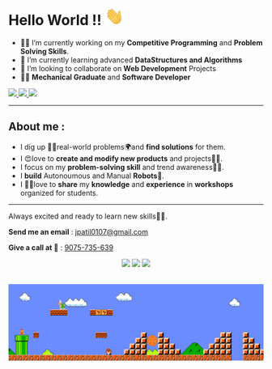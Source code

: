 # **Hello World** !! <img src="https://github.com/Jiganesh/Jiganesh/blob/main/Assets/Hi.gif" width="37px">  
<!--
**Jiganesh/Jiganesh** is a ✨ _special_ ✨ repository because its `README.md` (this file) appears on your GitHub profile.

Here are some ideas to get you started:
-->


- 👨‍💻 I’m currently working on my **Competitive Programming** and **Problem Solving Skills**.
- 🤯 I’m currently learning advanced **DataStructures and Algorithms**
- 🤩 I’m looking to collaborate on **Web Development** Projects
- 👨‍🏭 **Mechanical Graduate** and **Software Developer**

<a href="https://www.linkedin.com/in/Jiganesh">
  <img src="https://img.shields.io/badge/LinkedIn-0077B5?style=for-the-badge&logo=linkedin&logoColor=white"/> 
 </a> 
<a href="mailto:jiganeshpatil01071999@gmail.com">
  <img src="https://img.shields.io/badge/Gmail-D14836?style=for-the-badge&logo=gmail&logoColor=white"/>
</a>
<a href="https://twitter.com/PatilJiganesh">
  <img src="https://img.shields.io/badge/Twitter-1DA1F2?style=for-the-badge&logo=twitter&logoColor=white"/>
</a>

***
## About me :

- I dig up 🕵️‍♀️real-world problems🌍and **find solutions** for them. 
- I 😍love to **create and modify new products** and projects👨‍💻.
- I focus on my **problem-solving skill** and trend awareness🕵️‍♀️.
- I **build** Autonoumous and Manual **Robots**🤺.
- I 👨‍🏫love to **share** my **knowledge** and **experience** in **workshops** organized for students. 

***
Always excited and ready to learn new skills👨‍🎓.

**Send me an email** : jpatil0107@gmail.com 

**Give a call at 📲** : <a href="tel:+919075735639">9075-735-639</a>

<p align="center">
<img width="48%" src="https://github-readme-stats.vercel.app/api?username=Jiganesh&show_icons=true&theme=dark" />
  
<img width="48%" src="https://github-readme-streak-stats.herokuapp.com/?user=Jiganesh&theme=dark" />

<img width="48%" src="https://github-readme-stats.vercel.app/api/top-langs/?username=Jiganesh&layout=compact&theme=dark" />
</p>

<br>

<img src="https://github.com/Jiganesh/Jiganesh/blob/main/Assets/Mario_Gameplay.gif" alt="Mario Game" width="980">